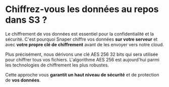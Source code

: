 # Chiffrez-vous les données au repos dans S3 ?

Le chiffrement de vos données est essentiel pour la confidentialité et la sécurité. C'est pourquoi Snaper chiffre vos données **sur votre serveur** et avec **votre propre clé de chiffrement** avant de les envoyer vers notre cloud.

Plus précisément, nous dérivons une clé AES 256 32 bits qui sera utilisée pour chiffrer tous vos fichiers. L'algorithme AES 256 est aujourd'hui parmi les technologies de chiffrement les plus robustes.

Cette approche vous **garantit un haut niveau de sécurité** et de protection de **vos données**.
